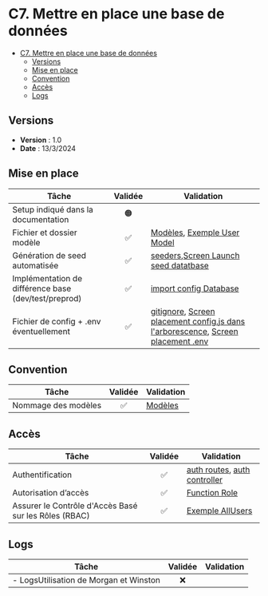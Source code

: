 # C7. Mettre en place une base de données

- [C7. Mettre en place une base de données](#c7-mettre-en-place-une-base-de-données)
  - [Versions](#versions)
  - [Mise en place](#mise-en-place)
  - [Convention](#convention)
  - [Accès](#accès)
  - [Logs](#logs)

## Versions

- **Version** : 1.0
- **Date** : 13/3/2024

## Mise en place

| Tâche                                                | Validée | Validation |
| ---------------------------------------------------- | :-----: | ---------- |
| Setup indiqué dans la documentation                  |   🟠    |            |
| Fichier et dossier modèle                            |   ✅    |[Modèles](https://github.com/Cynthia-Cyber-Code/NodeJS/tree/70ba3ef0f0994c46ecb428888e0dc23d8be8f3d5/models), [Exemple User Model](https://github.com/Cynthia-Cyber-Code/NodeJS/blob/0033700a12c50bddef73d765e9df0ab0ff790c23/models/user.model.js)|
| Génération de seed automatisée                       |   ✅    |[seeders](https://github.com/Cynthia-Cyber-Code/NodeJS/tree/0033700a12c50bddef73d765e9df0ab0ff790c23/seeders),[Screen Launch seed datatbase](https://github.com/Cynthia-Cyber-Code/NodeJS/blob/0b5d7cdae90708c29d3dc4ff8ba694faf896edc5/docs/Screens/%C2%A0Screen%20launch%20screen%20seed%20all%20with%20sequelize-cli%C2%A0.png)|
| Implémentation de différence base (dev/test/preprod) |   ✅    |[import config Database](https://github.com/Cynthia-Cyber-Code/NodeJS/blob/0033700a12c50bddef73d765e9df0ab0ff790c23/db.js#L6)|
| Fichier de config + .env éventuellement              |   ✅    |[gitignore](https://github.com/Cynthia-Cyber-Code/NodeJS/blob/0033700a12c50bddef73d765e9df0ab0ff790c23/.gitignore#L2), [Screen placement config.js dans l'arborescence](https://github.com/Cynthia-Cyber-Code/NodeJS/blob/0b5d7cdae90708c29d3dc4ff8ba694faf896edc5/docs/Screens/screen%20config.js%20file%20position.png), [Screen placement .env](https://github.com/Cynthia-Cyber-Code/NodeJS/blob/0b5d7cdae90708c29d3dc4ff8ba694faf896edc5/docs/Screens/screen%20.env%20file.png)|

## Convention

| Tâche               | Validée | Validation |
| ------------------- | :-----: | ---------- |
| Nommage des modèles |   ✅    |[Modèles](https://github.com/Cynthia-Cyber-Code/NodeJS/tree/70ba3ef0f0994c46ecb428888e0dc23d8be8f3d5/models)|

## Accès

| Tâche                                                 | Validée | Validation |
| ----------------------------------------------------- | :-----: | ---------- |
| Authentification                                      |    ✅    |[auth routes](https://github.com/Cynthia-Cyber-Code/NodeJS/blob/b6d7113d9c4b6d4a97853232cbd793d5b06575f5/routes/auth.route.js), [auth controller](https://github.com/Cynthia-Cyber-Code/NodeJS/blob/b6d7113d9c4b6d4a97853232cbd793d5b06575f5/controllers/auth.controller.js)|
| Autorisation d’accès                                  |   ✅   |[Function Role](https://github.com/Cynthia-Cyber-Code/NodeJS/blob/b6d7113d9c4b6d4a97853232cbd793d5b06575f5/routes/user.route.js#L9)|
| Assurer le Contrôle d'Accès Basé sur les Rôles (RBAC) |   ✅    |[Exemple AllUsers](https://github.com/Cynthia-Cyber-Code/NodeJS/blob/b6d7113d9c4b6d4a97853232cbd793d5b06575f5/routes/user.route.js#L22)|

## Logs

| Tâche                                  | Validée | Validation |
| -------------------------------------- | :-----: | ---------- |
| - LogsUtilisation de Morgan et Winston |   ❌    |            |
